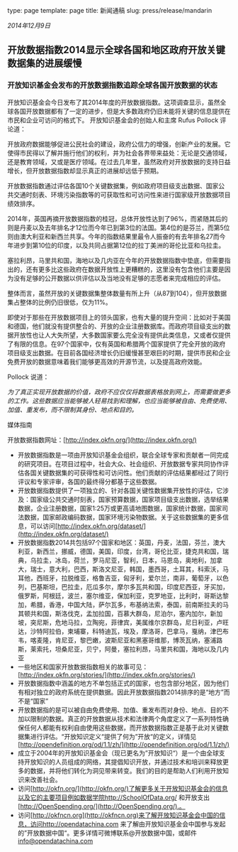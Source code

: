 type: page
template: page
title: 新闻通稿
slug: press/release/mandarin

*2014年12月9日*

## 开放数据指数2014显示全球各国和地区政府开放关键数据集的进展缓慢

### 开放知识基金会发布的开放数据指数追踪全球各国开放数据的状态

开放知识基金会今日发布了其2014年度的开放数据指数。这项调查显示，虽然全球各国开放数据都有了一定的进步，但是大多数政府仍旧未能将关键的信息提供在市民和企业可访问的格式下。
开放知识基金会的创始人和主席 Rufus Pollock 评论道：

开放政府数据能够促进公民社会的建设，政府公信力的增强，创新产业的发展。它使得市民得以了解并施行他们的权利，并为社会各界带来益处：无论是交通领域，还是教育领域，又或是医疗领域。在过去几年里，虽然政府对开放数据的支持日益增长，但开放数据指数却显示真正的进展却远低于预期。

开放数据指数通过评估各国10个关键数据集，例如政府项目级支出数据、国家公共交通时刻表、环境污染指数等的可获取性和可访问性来进行国家级开放数据项目绩效排序。

2014年，英国再摘开放数据指数的桂冠，总体开放性达到了96%，而紧随其后的则是丹麦以及去年排名才12位而今年已到第3位的法国。第4位的是芬兰，而第5位则由澳大利亚和新西兰共享。今年的指数结果里最令人振奋的有去年排名27而今年进步到第10位的印度，以及共同占据第12位的拉丁美洲的哥伦比亚和乌拉圭。

塞拉利昂，马里共和国，海地以及几内亚在今年的开放数据指数中垫底，但需要指出的，还有更多比这些政府在数据开放性上更糟糕的，这里没有包含他们主要是因为没有足够的公开数据以供评估以及当地没有足够的志愿者来完成相应的评估。

整体而言，虽然开放的关键数据集整体数量有所上升（从87到104），但开放数据集占整体的比例仍旧很低，仅为11%。

即使对于那些在开放数据项目上的领头国家，也有大量的提升空间：比如对于美国和德国，他们就没有提供整合的、开放的企业注册数据库。而政府项目级支出的数据开放性也让人大失所望，大多数国家要么完全没有提供此类信息，又或者仅提供了有限的信息。在97个国家中，仅有英国和希腊两个国家提供了完全开放的政府项目级支出数据。在目前各国经济增长仍旧缓慢甚至艰巨的时期，提供市民和企业免费开放的数据意味着我们能够更高效的开源节流，以及提高政府效能。

Pollock 说道：

*为了真正实现开放数据的价值，政府不应仅仅将数据表格放到网上，而需要做更多的工作。这些数据应当能够被人轻易找到和理解，也应当能够被自由、免费使用、加值、重发布，而不限制其身份、地点和目的。*


媒体指南

开放数据指数网址：[http://index.okfn.org/](http://index.okfn.org/)

* 开放数据指数是一项由开放知识基金会组织，联合全球专家和贡献者一同完成的研究项目。在项目过程中，社会大众、社会组织、开放数据专家共同协作评估各国关键数据集的可获得性和可访问性。他们贡献的评估结果都经过了同行评议和专家评审，各国的最终得分都基于这些数据。
* 开放数据指数提供了一项独立的、针对各国关键性数据集开放性的评估，它涉及：国家级公共交通时刻表，国家预算数据，国家项目级支出数据，选举结果数据，企业注册数据，国家1:25万或更高请地图数据，国家统计数据，国家司法数据，国家邮政编码数据，国家环境污染物数据。关于这些数据集的更多信息，可以访问[http://index.okfn.org/dataset/](http://index.okfn.org/dataset/)
* 开放数据指数2014共包括97个国家和地区：英国，丹麦，法国，芬兰，澳大利亚，新西兰，挪威，德国，美国，印度，台湾，哥伦比亚，捷克共和国，瑞典，乌拉圭，冰岛，荷兰，罗马尼亚，智利，日本，马恩岛，奥地利，加拿大，瑞士，意大利，巴西，斯洛文尼亚，韩国，墨西哥，土耳其，科索沃，马耳他，西班牙，拉脱维亚，格鲁吉亚，匈牙利，爱尔兰，南非，葡萄牙，以色列，巴基斯坦，巴拉圭，厄瓜多尔，摩尔多瓦共和国，印度尼西亚，牙买加，俄罗斯，阿根廷，波兰，塞尔维亚，保加利亚，克罗地亚，比利时，哥斯达黎加，希腊，香港，中国大陆，萨尔瓦多，布基纳法索，泰国，前南斯拉夫的马其顿共和国，斯洛伐克，孟加拉国，百慕大群岛，尼泊尔，塞内加尔，新加坡，突尼斯，危地马拉，立陶宛，菲律宾，美属维尔京群岛，尼日利亚，卢旺达，沙特阿拉伯，柬埔寨，科特迪瓦，埃及，摩洛哥，巴拿马，戛纳，津巴布韦，喀麦隆，肯尼亚，黎巴嫩，波斯尼亚和黑塞哥维那，博茨瓦纳，塞浦路斯，莱索托，坦桑尼亚，贝宁，阿曼，塞拉利昂，马里共和国，海地以及几内亚
* 一些地区和国家开放数据指数相关的故事可见：[http://index.okfn.org/stories/](http://index.okfn.org/stories/)
* 开放数据指数中涵盖的地方不单包括正式的国家，也包含部分地区，因为他们有相对独立的政府系统在提供数据。因此开放数据指数2014排序的是“地方”而不是“国家”
* 开放数据指的是可以被自由免费使用、加值、重发布而对身份、地点、目的不加以限制的数据。真正的开放数据从技术和法律两个角度定义了一系列特性确保任何人都能有权利自由使用这些数据，而开放数据指数正是基于此对关键数据集进行评估。“开放知识定义“提供了何为”开放“的定义，详情见[http://opendefinition.org/od/1.1/zh/](http://opendefinition.org/od/1.1/zh/)
* 成立于2004年的开放知识基金会（现已更名为”开放知识“）是一个由全球支持开放知识的人员组成的网络，其提倡知识开放，并通过技术和培训来释放更多的数据，并将他们转化为洞见带来转变。我们的目的是帮助人们利用开放知识来改善社会。
* 访问[http://okfn.org/](http://okfn.org/)了解更多关于开放知识基金会的信息以及它的主要项目例如数据学院http://SchoolOfData.org/ 和开放支出  [http://OpenSpending.org/](http://OpenSpending.org/).。
* 访问[http://okfncn.org](http://okfncn.org)来了解开放知识基金会中国的信息，访问http://opendatachina.com 来了解由开放知识基金会中国参与发起的”开放数据中国“。更多详情可微博联系@开放数据中国，或邮件[info@opendatachina.com](mailto:info@opendatachina.com)
